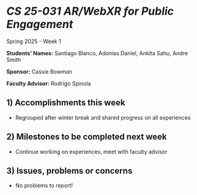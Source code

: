 # *CS 25-031 AR/WebXR for Public Engagement*

Spring 2025 - Week 1

**Students' Names:**
Santiago Blanco, Adonias Daniel, Ankita Sahu, Andre Smith  

**Sponsor:**
Cassie Bowman  

**Faculty Advisor:**
Rodrigo Spinola  

## 1) Accomplishments this week ##
   - Regrouped after winter break and shared progress on all experiences

## 2) Milestones to be completed next week ##
   - Continue working on experiences, meet with faculty advisor

## 3) Issues, problems or concerns ##
   - No problems to report!